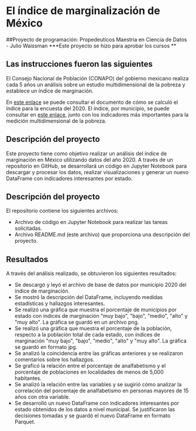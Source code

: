 # El índice de marginalización de México
##Proyecto de programación: Propedeuticos Maestria en Ciencia de Datos - Julio Waissman
***Este proyecto se hizo para aprobar los cursos **

<h2> Las instrucciones fueron las siguientes</h2>
<p>El Consejo Nacional de Población (CONAPO) del gobierno mexicano realiza cada 5 años un análisis sobre un estudio multidimensional de la pobreza y establece un índice de marginación.</p>
<p>En <a href="https://www.gob.mx/cms/uploads/attachment/file/685354/Nota_te_cnica_IMEyM_2020.pdf">este enlace</a> se puede consultar el documento de cómo se calculó el índice para la encuesta del 2020. El índice, por municipio, se puede consultar en <a href="https://www.gob.mx/conapo/documentos/indices-de-marginacion-2020-284372">este enlace</a>, junto con los indicadores más importantes para la medición multidimensional de la pobreza.</p>



<h2>Descripción del proyecto</h2>
<p>Este proyecto tiene como objetivo realizar un análisis del índice de marginación en México utilizando datos del año 2020. A través de un repositorio en GitHub, se desarrollará un código en Jupyter Notebook para descargar y procesar los datos, realizar visualizaciones y generar un nuevo DataFrame con indicadores interesantes por estado.</p>


<h2>Descripción del proyecto</h2>
<p>El repositorio contiene los siguientes archivos:</p>
<ul>
  <li>Archivo de código en Jupyter Notebook para realizar las tareas solicitadas.</li>
  <li>Archivo README.md (este archivo) que proporciona una descripción del proyecto.</li>
</ul>

<h2>Resultados</h2>
<p>A través del análisis realizado, se obtuvieron los siguientes resultados:</p>
<ul>
  <li>Se descargó y leyó el archivo de base de datos por municipio 2020 del índice de marginación.</li>
  <li>Se mostró la descripción del DataFrame, incluyendo medidas estadísticas y hallazgos interesantes.</li>
  <li>Se realizó una gráfica que muestra el porcentaje de municipios por estado con índices de marginación "muy bajo", "bajo", "medio", "alto" y "muy alto". La gráfica se guardó en un archivo png.</li>
  <li>Se realizó una gráfica que muestra el porcentaje de la población, respecto a la población total de cada estado, con índices de marginación "muy bajo", "bajo", "medio", "alto" y "muy alto". La gráfica se guardó en formato jpg.</li>
  <li>Se analizó la coincidencia entre las gráficas anteriores y se realizaron comentarios sobre los hallazgos.</li>
  <li>Se graficó la relación entre el porcentaje de analfabetismo y el porcentaje de poblaciones en localidades de menos de 5,000 habitantes.</li>
  <li>Se analizó la relación entre las variables y se sugirió cómo analizar la correlación del porcentaje de analfabetismo en personas mayores de 15 años con otra variable.</li>
  <li>Se desarrolló un nuevo DataFrame con indicadores interesantes por estado obtenidos de los datos a nivel municipal. Se justificaron las decisiones tomadas y se guardó el nuevo DataFrame en formato Parquet.</li>
</ul>
